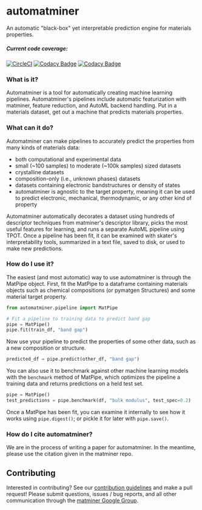 # automatminer
An automatic "black-box" yet interpretable prediction engine for materials properties.

##### Current code coverage:

[![CircleCI](https://circleci.com/gh/hackingmaterials/automatminer.svg?style=svg)](https://circleci.com/gh/hackingmaterials/automatminer)
[![Codacy Badge](https://api.codacy.com/project/badge/Grade/aa63dd7aa85e480bbe0e924a02ad1540)](https://www.codacy.com/app/ardunn/automatminer?utm_source=github.com&amp;utm_medium=referral&amp;utm_content=hackingmaterials/automatminer&amp;utm_campaign=Badge_Grade)
[![Codacy Badge](https://api.codacy.com/project/badge/Coverage/aa63dd7aa85e480bbe0e924a02ad1540)](https://www.codacy.com/app/ardunn/automatminer?utm_source=github.com&utm_medium=referral&utm_content=hackingmaterials/automatminer&utm_campaign=Badge_Coverage)
 
### What is it?
Automatminer is a tool for automatically creating machine learning pipelines. Automatminer's pipelines include automatic featurization with matminer, feature reduction, and AutoML backend handling. Put in a materials dataset, get out a machine that predicts materials properties.
 
### What can it do?
Automatminer can make pipelines to accurately predict the properties from many kinds of materials data:
*   both computational and experimental data
*   small (~100 samples) to moderate (~100k samples) sized datasets
*   crystalline datasets
*   composition-only (i.e., unknown phases) datasets
*   datasets containing electronic bandstructures or density of states
*   automatminer is agnostic to the target property, meaning it can be used to predict electronic, mechanical, thermodynamic, or any other kind of property

Automatminer automatically decorates a dataset using hundreds of descriptor techniques from matminer's descriptor library, picks the most useful features for learning, and runs a separate AutoML pipeline using TPOT. Once a pipeline has been fit, it can be examined with skater's interpretability tools, summarized in a text file, saved to disk, or used to make new predictions.  
 
### How do I use it?
The easiest (and most automatic) way to use automatminer is through the MatPipe object. First, fit the MatPipe to a dataframe containing materials objects such as chemical compositions (or pymatgen Structures) and some material target property.
```python
from automatminer.pipeline import MatPipe

# Fit a pipeline to training data to predict band gap
pipe = MatPipe()
pipe.fit(train_df, "band gap")
``` 

Now use your pipeline to predict the properties of some other data, such as a new composition or structure. 
```python
predicted_df = pipe.predict(other_df, "band gap")
```

You can also use it to benchmark against other machine learning models with the `benchmark` method of MatPipe, which optimizes the pipeline a training data and returns predictions on a held test set. 
```python
pipe = MatPipe()
test_predictions = pipe.benchmark(df, "bulk modulus", test_spec=0.2)
```

Once a MatPipe has been fit, you can examine it internally to see how it works using `pipe.digest()`; or pickle it for later with `pipe.save()`.

### How do I cite automatminer?
We are in the process of writing a paper for automatminer. In the meantime, please use the citation given in the matminer repo.

## Contributing 
Interested in contributing? See our [contribution guidelines](https://github.com/hackingmaterials/automatminer/blob/master/CONTRIBUTING.md) and make a pull request! Please submit questions, issues / bug reports, and all other communication through the [matminer Google Group](https://groups.google.com/forum/#!forum/matminer).
